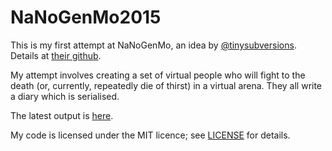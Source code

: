 # NaNoGenMo2015

This is my first attempt at NaNoGenMo, an idea by [@tinysubversions](https://twitter.com/tinysubversions/status/396305662000775168). Details at [their github](https://github.com/dariusk/NaNoGenMo-2015).

My attempt involves creating a set of virtual people who will fight to the death (or, currently, repeatedly die of thirst) in a virtual arena. They all write a diary which is serialised.

The latest output is [here](novel/output.md).

My code is licensed under the MIT licence; see [LICENSE](LICENSE) for details.
